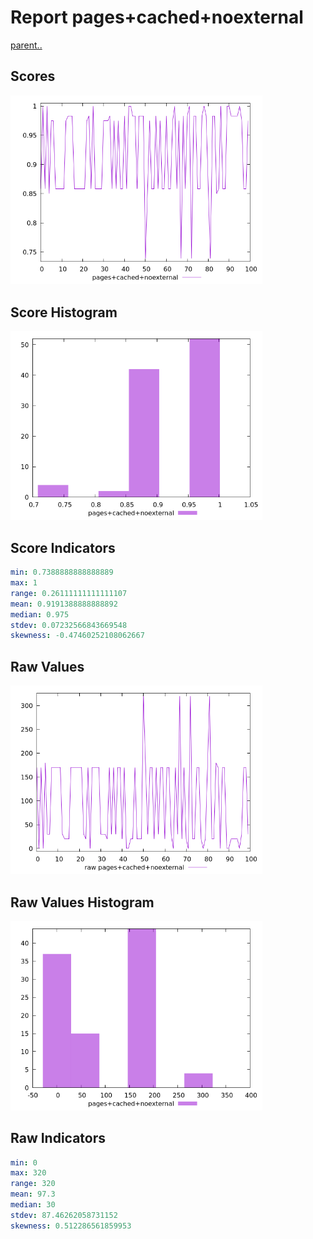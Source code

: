 # Report pages+cached+noexternal

[parent..](./..)  


## Scores

![score](./score.png)  

## Score Histogram

![hist](./hist.png)  

## Score Indicators

```yaml
min: 0.7388888888888889
max: 1
range: 0.26111111111111107
mean: 0.9191388888888892
median: 0.975
stdev: 0.07232566843669548
skewness: -0.47460252108062667

```

## Raw Values

![raw](./raw.png)  

## Raw Values Histogram

![raw hist](./raw_hist.png)  

## Raw Indicators

```yaml
min: 0
max: 320
range: 320
mean: 97.3
median: 30
stdev: 87.46262058731152
skewness: 0.512286561859953

```

<style>
  img {
    max-width: 80%;
  }
</style>
      

